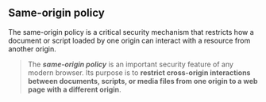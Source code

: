 ## Same-origin policy

The same-origin policy is a critical security mechanism that restricts how a document or script loaded by one origin can interact with a resource from another origin.

> The ***same-origin policy*** is an important security feature of any modern browser. Its purpose is to **restrict cross-origin interactions between documents, scripts, or media files from one origin to a web page with a different origin**.  
  
